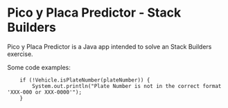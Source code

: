 # Pico y Placa Predictor - Stack Builders

Pico y Placa Predictor is a Java app intended to solve an Stack Builders exercise.
    
Some code examples:
```
    if (!Vehicle.isPlateNumber(plateNumber)) {
        System.out.println("Plate Number is not in the correct format 'XXX-000 or XXX-0000'");
    }
```	 